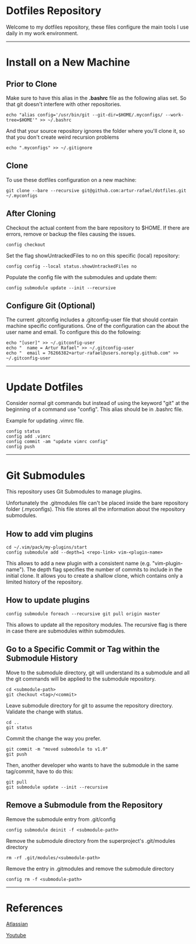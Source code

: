 # Dotfiles Repository

Welcome to my dotfiles repository, these files configure the main tools I use daily in my work environment.

___

# Install on a New Machine

## Prior to Clone

Make sure to have this alias in the **.bashrc** file as the following alias set. So that git doesn't interfere with other repositories.

    echo "alias config='/usr/bin/git --git-dir=$HOME/.myconfigs/ --work-tree=$HOME'" >> ~/.bashrc

And that your source repository ignores the folder where you'll clone it, so that you don't create weird recursion problems

    echo ".myconfigs" >> ~/.gitignore

## Clone

To use these dotfiles configuration on a new machine:

    git clone --bare --recursive git@github.com:artur-rafael/dotfiles.git ~/.myconfigs

## After Cloning

Checkout the actual content from the bare repository to $HOME. If there are errors, remove or backup the files causing the issues.

    config checkout

Set the flag showUntrackedFiles to no on this specific (local) repository:

    config config --local status.showUntrackedFiles no

Populate the config file with the submodules and update them:

    config submodule update --init --recursive

## Configure Git (Optional)

The current .gitconfig includes a .gitconfig-user file that should contain machine specific configurations. One of the configuration can the about the user name and email. To configure this do the following:

    echo "[user]" >> ~/.gitconfig-user
    echo "	name = Artur Rafael" >> ~/.gitconfig-user
    echo "	email = 76266382+artur-rafael@users.noreply.github.com" >> ~/.gitconfig-user

___

# Update Dotfiles

Consider normal git commands but instead of using the keyword "git" at the beginning of a command use "config". This alias should be in .bashrc file.

Example for updating .vimrc file.

```
config status
config add .vimrc
config commit -am "update vimrc config"
config push
```
___

# Git Submodules

This repository uses Git Submodules to manage plugins.

Unfortunately the .gitmodules file can't be placed inside the bare repository folder (.myconfigs). This file stores all the information about the repository submodules.

## How to add vim plugins

    cd ~/.vim/pack/my-plugins/start
    config submodule add --depth=1 <repo-link> vim-<plugin-name>

This allows to add a new plugin with a consistent name (e.g. "vim-plugin-name"). The depth flag specifies the number of commits to include in the initial clone. It allows you to create a shallow clone, which contains only a limited history of the repository.

## How to update plugins

    config submodule foreach --recursive git pull origin master

This allows to update all the repository modules. The recursive flag is there in case there are submodules within submodules.

## Go to a Specific Commit or Tag within the Submodule History

Move to the submodule directory, git will understand its a submodule and all the git commands will be applied to the submodule repository.

```
cd <submodule-path>
git checkout <tag>/<commit>
```

Leave submodule directory for git to assume the repository directory. Validate the change with status.

```
cd ..
git status
```

Commit the change the way you prefer.

```
git commit -m "moved submodule to v1.0"
git push
```

Then, another developer who wants to have the submodule in the same tag/commit, have to do this:

    git pull
    git submodule update --init --recursive

## Remove a Submodule from the Repository

Remove the submodule entry from .git/config

    config submodule deinit -f <submodule-path>

Remove the submodule directory from the superproject's .git/modules directory

    rm -rf .git/modules/<submodule-path>

Remove the entry in .gitmodules and remove the submodule directory

    config rm -f <submodule-path>

___

# References

[Atlassian](https://www.atlassian.com/git/tutorials/dotfiles)

[Youtube](https://www.youtube.com/watch?v=tBoLDpTWVOM)
